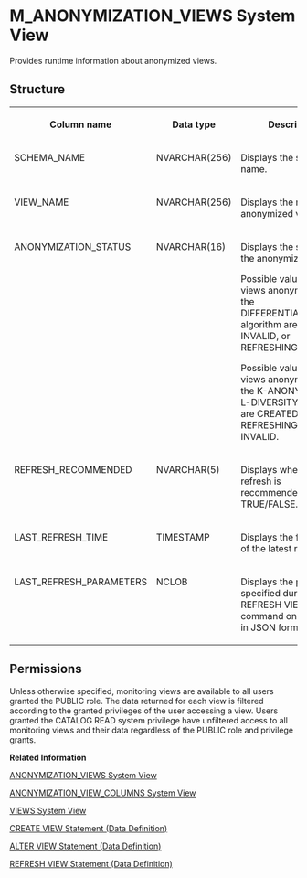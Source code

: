<!-- loio6a44772e5dad4457b8285202f8f776ed -->

# M\_ANONYMIZATION\_VIEWS System View

Provides runtime information about anonymized views.



<a name="loio6a44772e5dad4457b8285202f8f776ed___t_r_i_g_g_e_r_s_1struct_TRIGGERS"/>

## Structure


<table>
<tr>
<th valign="top">

Column name

</th>
<th valign="top">

Data type

</th>
<th valign="top">

Description

</th>
</tr>
<tr>
<td valign="top">

SCHEMA\_NAME

</td>
<td valign="top">

NVARCHAR\(256\)

</td>
<td valign="top">

Displays the schema name.

</td>
</tr>
<tr>
<td valign="top">

VIEW\_NAME

</td>
<td valign="top">

NVARCHAR\(256\)

</td>
<td valign="top">

Displays the name of the anonymized view.

</td>
</tr>
<tr>
<td valign="top">

ANONYMIZATION\_STATUS

</td>
<td valign="top">

NVARCHAR\(16\)

</td>
<td valign="top">

Displays the status of the anonymized view.

Possible values for views anonymized using the DIFFERENTIAL\_PRIVACY algorithm are READY, INVALID, or REFRESHING.

Possible values for views anonymized using the K-ANONYMITY and L-DIVERSITY algorithm are CREATED, REFRESHING, READY, or INVALID.

</td>
</tr>
<tr>
<td valign="top">

REFRESH\_RECOMMENDED

</td>
<td valign="top">

NVARCHAR\(5\)

</td>
<td valign="top">

Displays whether a refresh is recommended: TRUE/FALSE.

</td>
</tr>
<tr>
<td valign="top">

LAST\_REFRESH\_TIME

</td>
<td valign="top">

TIMESTAMP

</td>
<td valign="top">

Displays the finish time of the latest refresh.

</td>
</tr>
<tr>
<td valign="top">

LAST\_REFRESH\_PARAMETERS

</td>
<td valign="top">

NCLOB

</td>
<td valign="top">

Displays the parameters specified during the last REFRESH VIEW command on the view, in JSON format.

</td>
</tr>
</table>



<a name="loio6a44772e5dad4457b8285202f8f776ed__section_ckk_p32_qbc"/>

## Permissions

Unless otherwise specified, monitoring views are available to all users granted the PUBLIC role. The data returned for each view is filtered according to the granted privileges of the user accessing a view. Users granted the CATALOG READ system privilege have unfiltered access to all monitoring views and their data regardless of the PUBLIC role and privilege grants.

**Related Information**  


[ANONYMIZATION\_VIEWS System View](../021-System-Views/anonymization-views-system-view-2992220.md "Provides information about anonymized views in the SAP HANA database.")

[ANONYMIZATION\_VIEW\_COLUMNS System View](../021-System-Views/anonymization-view-columns-system-view-ee12fae.md "Provides information about the anonymized columns in SAP HANA database.")

[VIEWS System View](../021-System-Views/views-system-view-2102bf2.md "Lists available views.")

[CREATE VIEW Statement \(Data Definition\)](../../010-SQL-Reference/012-SQL-Statements/create-view-statement-data-definition-20d5fa9.md "Creates a view on the database.")

[ALTER VIEW Statement \(Data Definition\)](../../010-SQL-Reference/012-SQL-Statements/alter-view-statement-data-definition-3bc8951.md "Alters the definition, restrictions, or options on a view.")

[REFRESH VIEW Statement \(Data Definition\)](../../010-SQL-Reference/012-SQL-Statements/refresh-view-statement-data-definition-81e1583.md "Refreshes an anonymized view.")

